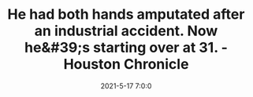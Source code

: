 ---
"title": "He had both hands amputated after an industrial accident. Now he&amp;#39;s starting over at 31. - Houston Chronicle"
"date": "2021-5-17 7:0:0"
"feed_name": "GOOGLENEWSINDUSTRIAL"
"feed_website": "https://news.google.com/search?q=industrial%2Bincident&hl=en-US&gl=US&ceid=US:en"
"feed_rss": "https://news.google.com/rss/search?q=industrial%2Bincident&hl=en-US&gl=US&ceid=US:en"
"link": "https://www.houstonchronicle.com/lifestyle/renew-houston/health/article/He-had-both-hands-amputated-after-an-industrial-16178173.php"
"file": "_posts/2021-1-1-ff881ae2e72d17a838b6a40c7592cc8a6fd1974c.md"
"accident": "0"
"drilling": "0"
---